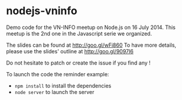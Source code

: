 nodejs-vninfo
=============

Demo code for the VN-INFO meetup on Node.js on 16 July 2014.
This meetup is the 2nd one in the Javascript serie we organized.

The slides can be found at http://goo.gl/wFi860
To have more details, please use the slides' outline at http://goo.gl/9097I6

Do not hesitate to patch or create the issue if you find any !

To launch the code the reminder example:
- `npm install` to install the dependencies
- `node server` to launch the server
